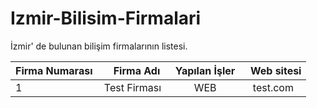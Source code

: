 # Izmir-Bilisim-Firmalari
İzmir' de bulunan bilişim firmalarının listesi.


| Firma Numarası  |     Firma Adı   |  Yapılan İşler  |    Web sitesi   |
| -------------   |:---------------:|:---------------:|:---------------:|
|       1         |  Test Firması   |      WEB        |     test.com    |
